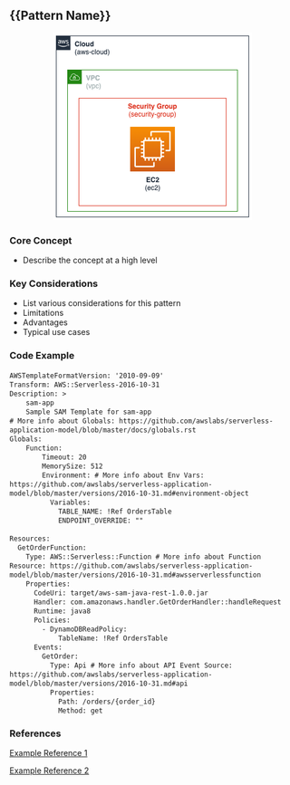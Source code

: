 ## {{Pattern Name}}
<p align="center">
    <img alt="Architecture" src="./images/demo-architecture.png" />   
</p>

### Core Concept
* Describe the concept at a high level

### Key Considerations
* List various considerations for this pattern
* Limitations
* Advantages
* Typical use cases

### Code Example
```
AWSTemplateFormatVersion: '2010-09-09'
Transform: AWS::Serverless-2016-10-31
Description: >
    sam-app
    Sample SAM Template for sam-app
# More info about Globals: https://github.com/awslabs/serverless-application-model/blob/master/docs/globals.rst
Globals:
    Function:
        Timeout: 20
        MemorySize: 512
        Environment: # More info about Env Vars: https://github.com/awslabs/serverless-application-model/blob/master/versions/2016-10-31.md#environment-object
          Variables:
            TABLE_NAME: !Ref OrdersTable
            ENDPOINT_OVERRIDE: ""

Resources:
  GetOrderFunction:
    Type: AWS::Serverless::Function # More info about Function Resource: https://github.com/awslabs/serverless-application-model/blob/master/versions/2016-10-31.md#awsserverlessfunction
    Properties:
      CodeUri: target/aws-sam-java-rest-1.0.0.jar
      Handler: com.amazonaws.handler.GetOrderHandler::handleRequest
      Runtime: java8
      Policies:
        - DynamoDBReadPolicy:
            TableName: !Ref OrdersTable
      Events:
        GetOrder:
          Type: Api # More info about API Event Source: https://github.com/awslabs/serverless-application-model/blob/master/versions/2016-10-31.md#api
          Properties:
            Path: /orders/{order_id}
            Method: get
```

### References
<a href="https://aws.amazon.com" target="_blank">Example Reference 1</a>

<a href="https://aws.amazon.com" target="_blank">Example Reference 2</a>




